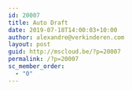 ```yaml
---
id: 20007
title: Auto Draft
date: 2019-07-18T14:00:03+10:00
author: alexandre@verkinderen.com
layout: post
guid: http://mscloud.be/?p=20007
permalink: /?p=20007
sc_member_order:
  - "0"
---
```

